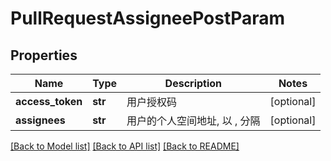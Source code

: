 # PullRequestAssigneePostParam

## Properties
Name | Type | Description | Notes
------------ | ------------- | ------------- | -------------
**access_token** | **str** | 用户授权码 | [optional] 
**assignees** | **str** | 用户的个人空间地址, 以 , 分隔 | [optional] 

[[Back to Model list]](../README.md#documentation-for-models) [[Back to API list]](../README.md#documentation-for-api-endpoints) [[Back to README]](../README.md)


